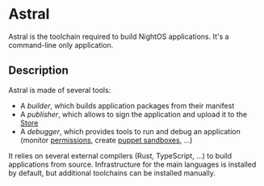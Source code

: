 # Astral

Astral is the toolchain required to build NightOS applications. It's a command-line only application.

## Description

Astral is made of several tools:

- A _builder_, which builds application packages from their manifest
- A _publisher_, which allows to sign the application and upload it to the [Store](Stellar.md)
- A _debugger_, which provides tools to run and debug an application (monitor [permissions](../features/permissions.md), create [puppet sandboxes](../features/sandboxes.md#puppet-sandboxes), ...) 

It relies on several external compilers (Rust, TypeScript, ...) to build applications from source. Infrastructure for the main languages is installed by default, but additional toolchains can be installed manually.
